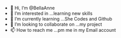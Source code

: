 - 👋 Hi, I’m @BellaAnne
- 👀 I’m interested in ...learning new skills
- 🌱 I’m currently learning ...She Codes and Github
- 💞️ I’m looking to collaborate on ...my project
- 📫 How to reach me ...pm me in my Email account

<!---
BellaAnne/BellaAnne is a ✨ special ✨ repository because its `README.md` (this file) appears on your GitHub profile.
You can click the Preview link to take a look at your changes.
--->
